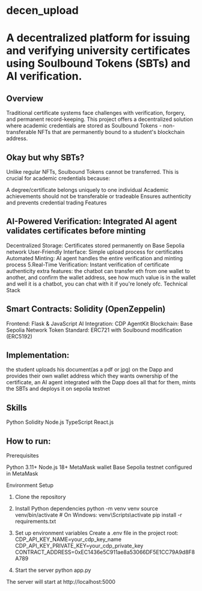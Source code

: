 # decen_upload
# A decentralized platform for issuing and verifying university certificates using Soulbound Tokens (SBTs) and AI verification.
## Overview
Traditional certificate systems face challenges with verification, forgery, and permanent record-keeping. This project offers a decentralized solution where academic credentials are stored as Soulbound Tokens - non-transferable NFTs that are permanently bound to a student's blockchain address.

## Okay but why SBTs?
Unlike regular NFTs, Soulbound Tokens cannot be transferred. This is crucial for academic credentials because:

A degree/certificate belongs uniquely to one individual
Academic achievements should not be transferable or tradeable
Ensures authenticity and prevents credential trading
Features

## AI-Powered Verification: Integrated AI agent validates certificates before minting
Decentralized Storage: Certificates stored permanently on Base Sepolia network
User-Friendly Interface: Simple upload process for certificates
Automated Minting: AI agent handles the entire verification and minting process
5.Real-Time Verification: Instant verification of certificate authenticity
extra features: the chatbot can transfer eth from one wallet to another, and confirm the wallet address, see how much value is in the wallet and well it is a chatbot, you can chat with it if you're lonely ofc.
Technical Stack

## Smart Contracts: Solidity (OpenZeppelin)
Frontend: Flask & JavaScript
AI Integration: CDP AgentKit
Blockchain: Base Sepolia Network
Token Standard: ERC721 with Soulbound modification (ERC5192)

## Implementation:
the student uploads his document(as a pdf or jpg) on the Dapp and provides their own wallet address which they wants ownership of the certificate, an AI agent integrated with the Dapp does all that for them, mints the SBTs and deploys it on sepolia testnet

## Skills
Python
Solidity
Node.js
TypeScript
React.js

## How to run:
Prerequisites

Python 3.11+
Node.js 18+
MetaMask wallet
Base Sepolia testnet configured in MetaMask

Environment Setup

1. Clone the repository

2. Install Python dependencies
python -m venv venv
source venv/bin/activate  # On Windows: venv\Scripts\activate
pip install -r requirements.txt

3. Set up environment variables
Create a .env file in the project root:
CDP_API_KEY_NAME=your_cdp_key_name
CDP_API_KEY_PRIVATE_KEY=your_cdp_private_key
CONTRACT_ADDRESS=0xEC1436e5C911ae8a53066DF5E1CC79A9d8F8A789

4. Start the server
python app.py

The server will start at http://localhost:5000